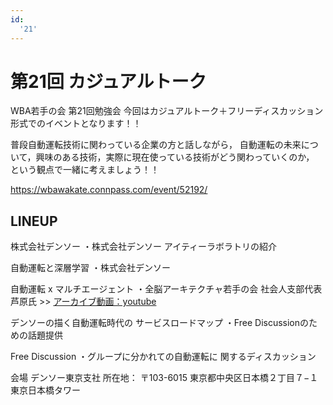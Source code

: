 ```yaml
---
id:
  '21'
---
```


# 第21回 カジュアルトーク

WBA若手の会 第21回勉強会
今回はカジュアルトーク＋フリーディスカッション形式でのイベントとなります！！

普段自動運転技術に関わっている企業の方と話しながら， 自動運転の未来について，興味のある技術，実際に現在使っている技術がどう関わっていくのか， という観点で一緒に考えましょう！！

https://wbawakate.connpass.com/event/52192/

## LINEUP

株式会社デンソー
・株式会社デンソー
アイティーラボラトリの紹介

自動運転と深層学習
・株式会社デンソー

自動運転 x マルチエージェント
・全脳アーキテクチャ若手の会
社会人支部代表　芦原氏
&gt;&gt; [アーカイブ動画：youtube](https://www.youtube.com/watch?v=Cu0Ybhek3W8)

デンソーの描く自動運転時代の
サービスロードマップ
・Free Discussionのための話題提供

Free Discussion
・グループに分かれての自動運転に
関するディスカッション

会場 デンソー東京支社
所在地： 〒103-6015 東京都中央区日本橋２丁目７−１ 東京日本橋タワー
